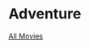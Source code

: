 # Adventure

[All Movies](Adventure%20e5deeb437de740cba1a4e994fe716244/All%20Movies%20df468dfd324648adaf0a22fde9a0334d.csv)